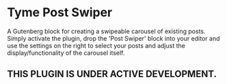# Tyme Post Swiper

A Gutenberg block for creating a swipeable carousel of existing posts. Simply activate the plugin, drop the 'Post Swiper' block into your editor and use the settings on the right to select your posts and adjust the display/functionality of the carousel itself.

## THIS PLUGIN IS UNDER ACTIVE DEVELOPMENT.
